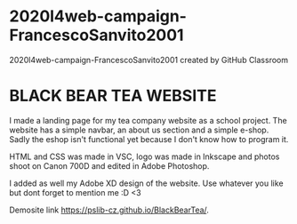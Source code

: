 # 2020l4web-campaign-FrancescoSanvito2001
2020l4web-campaign-FrancescoSanvito2001 created by GitHub Classroom

# BLACK BEAR TEA WEBSITE
I made a landing page for my tea company website as a school project.
The website has a simple navbar, an about us section and a simple e-shop. Sadly the eshop isn't functional yet because I don't know how to program it.

HTML and CSS was made in VSC, logo was made in Inkscape and photos shoot on Canon 700D and edited in Adobe Photoshop.

I added as well my Adobe XD design of the website.
Use whatever you like but dont forget to mention me :D <3

Demosite link https://pslib-cz.github.io/BlackBearTea/.
